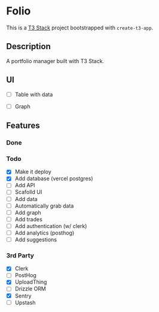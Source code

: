 # Folio

This is a [T3 Stack](https://create.t3.gg/) project bootstrapped with `create-t3-app`.

## Description

A portfolio manager built with T3 Stack.
## UI

- [ ] Table with data
- [ ] Graph


## Features

### Done

### Todo

- [x] Make it deploy
- [x] Add database (vercel postgres)
- [ ] Add API
- [ ] Scafolld UI
- [ ] Add data
- [ ] Automatically grab data
- [ ] Add graph
- [ ] Add trades
- [ ] Add authentication (w/ clerk)
- [ ] Add analytics (posthog)
- [ ] Add suggestions

### 3rd Party

- [x] Clerk
- [ ] PostHog
- [x] UploadThing
- [ ] Drizzle ORM
- [x] Sentry
- [ ] Upstash